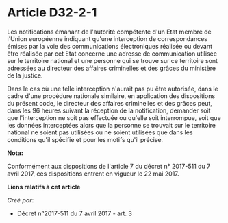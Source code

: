 # Article D32-2-1

Les notifications émanant de l'autorité compétente d'un Etat membre de l'Union européenne indiquant qu'une interception de
correspondances émises par la voie des communications électroniques réalisée ou devant être réalisée par cet Etat concerne
une adresse de communication utilisée sur le territoire national et une personne qui se trouve sur ce territoire sont
adressées au directeur des affaires criminelles et des grâces du ministère de la justice.

Dans le cas où une telle interception n'aurait pas pu être autorisée, dans le cadre d'une procédure nationale similaire, en
application des dispositions du présent code, le directeur des affaires criminelles et des grâces peut, dans les 96 heures
suivant la réception de la notification, demander soit que l'interception ne soit pas effectuée ou qu'elle soit interrompue,
soit que les données interceptées alors que la personne se trouvait sur le territoire national ne soient pas utilisées ou ne
soient utilisées que dans les conditions qu'il spécifie et pour les motifs qu'il précise.

**Nota:**

Conformément aux dispositions de l'article 7 du décret n° 2017-511 du 7 avril 2017, ces dispositions entrent en vigueur le 22
mai 2017.

**Liens relatifs à cet article**

_Créé par_:

  - Décret n°2017-511 du 7 avril 2017 - art. 3
